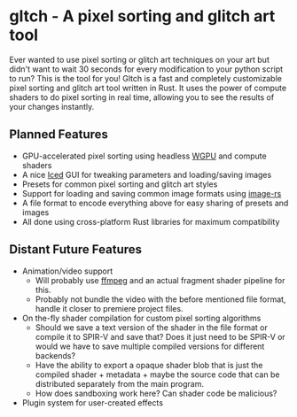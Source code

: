 # gltch - A pixel sorting and glitch art tool

Ever wanted to use pixel sorting or glitch art techniques on your art but didn't want to wait 30 seconds for every modification to your python script to run? This is the tool for you! Gltch is a fast and completely customizable pixel sorting and glitch art tool written in Rust. It uses the power of compute shaders to do pixel sorting in real time, allowing you to see the results of your changes instantly.


## Planned Features

- GPU-accelerated pixel sorting using headless [WGPU](https://wgpu.rs/) and compute shaders
- A nice [Iced](https://iced.rs/) GUI for tweaking parameters and loading/saving images
- Presets for common pixel sorting and glitch art styles
- Support for loading and saving common image formats using [image-rs](https://github.com/image-rs/image)
- A file format to encode everything above for easy sharing of presets and images
- All done using cross-platform Rust libraries for maximum compatibility

## Distant Future Features

- Animation/video support
    - Will probably use [ffmpeg](https://ffmpeg.org/) and an actual fragment shader pipeline for this.
    - Probably not bundle the video with the before mentioned file format, handle it closer to premiere project files.
- On the-fly shader compilation for custom pixel sorting algorithms
    - Should we save a text version of the shader in the file format or compile it to SPIR-V and save that? Does it just need to be SPIR-V or would we have to save multiple compiled versions for different backends?
    - Have the ability to export a opaque shader blob that is just the compiled shader + metadata + maybe the source code that can be distributed separately from the main program.
    - How does sandboxing work here? Can shader code be malicious?
- Plugin system for user-created effects